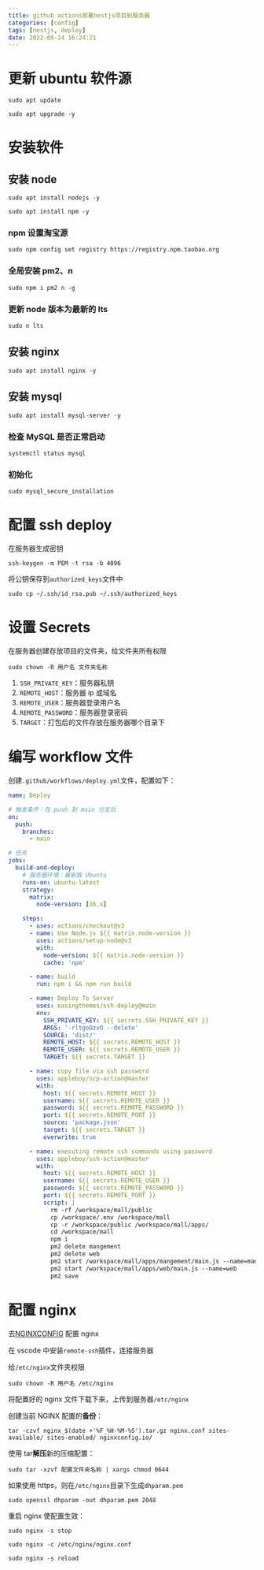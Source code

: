 ```yaml
---
title: github actions部署nestjs项目到服务器
categories: [config]
tags: [nestjs, deploy]
date: 2022-05-24 16:24:21
---
```


# 更新 ubuntu 软件源

```shell
sudo apt update
```

<!-- more -->

```shell
sudo apt upgrade -y
```

# 安装软件

## 安装 node

```shell
sudo apt install nodejs -y
```

```shell
sudo apt install npm -y
```

### npm 设置淘宝源

```shell
sudo npm config set registry https://registry.npm.taobao.org
```

### 全局安装 pm2、n

```shell
sudo npm i pm2 n -g
```

### 更新 node 版本为最新的 lts

```shell
sudo n lts
```

## 安装 nginx

```shell
sudo apt install nginx -y
```

## 安装 mysql

```shell
sudo apt install mysql-server -y
```

### 检查 MySQL 是否正常启动

```shell
systemctl status mysql
```

### 初始化

```shell
sudo mysql_secure_installation
```

# 配置 ssh deploy

在服务器生成密钥

```shell
ssh-keygen -m PEM -t rsa -b 4096
```

将公钥保存到`authorized_keys`文件中

```shell
sudo cp ~/.ssh/id_rsa.pub ~/.ssh/authorized_keys
```

# 设置 Secrets

在服务器创建存放项目的文件夹，给文件夹所有权限

```shell
sudo chown -R 用户名 文件夹名称
```

1. `SSH_PRIVATE_KEY`：服务器私钥
2. `REMOTE_HOST`：服务器 ip 或域名
3. `REMOTE_USER`：服务器登录用户名
4. `REMOTE_PASSWORD`：服务器登录密码
5. `TARGET`：打包后的文件存放在服务器哪个目录下

# 编写 workflow 文件

创建`.github/workflows/deploy.yml`文件，配置如下：

```yml
name: Deploy

# 触发条件：在 push 到 main 分支后
on:
  push:
    branches:
      - main

# 任务
jobs:
  build-and-deploy:
    # 服务器环境：最新版 Ubuntu
    runs-on: ubuntu-latest
    strategy:
      matrix:
        node-version: [16.x]

    steps:
      - uses: actions/checkout@v3
      - name: Use Node.js ${{ matrix.node-version }}
        uses: actions/setup-node@v3
        with:
          node-version: ${{ matrix.node-version }}
          cache: 'npm'

      - name: build
        run: npm i && npm run build

      - name: Deploy To Server
        uses: easingthemes/ssh-deploy@main
        env:
          SSH_PRIVATE_KEY: ${{ secrets.SSH_PRIVATE_KEY }}
          ARGS: '-rltgoDzvO --delete'
          SOURCE: 'dist/'
          REMOTE_HOST: ${{ secrets.REMOTE_HOST }}
          REMOTE_USER: ${{ secrets.REMOTE_USER }}
          TARGET: ${{ secrets.TARGET }}

      - name: copy file via ssh password
        uses: appleboy/scp-action@master
        with:
          host: ${{ secrets.REMOTE_HOST }}
          username: ${{ secrets.REMOTE_USER }}
          password: ${{ secrets.REMOTE_PASSWORD }}
          port: ${{ secrets.REMOTE_PORT }}
          source: 'package.json'
          target: ${{ secrets.TARGET }}
          overwrite: true

      - name: executing remote ssh commands using password
        uses: appleboy/ssh-action@master
        with:
          host: ${{ secrets.REMOTE_HOST }}
          username: ${{ secrets.REMOTE_USER }}
          password: ${{ secrets.REMOTE_PASSWORD }}
          port: ${{ secrets.REMOTE_PORT }}
          script: |
            rm -rf /workspace/mall/public
            cp /workspace/.env /workspace/mall
            cp -r /workspace/public /workspace/mall/apps/
            cd /workspace/mall
            npm i
            pm2 delete mangement
            pm2 delete web
            pm2 start /workspace/mall/apps/mangement/main.js --name=mangement
            pm2 start /workspace/mall/apps/web/main.js --name=web
            pm2 save
```

# 配置 nginx

去[NGINXCONFIG](https://www.digitalocean.com/community/tools/nginx?domains.0.php.php=false&domains.0.reverseProxy.reverseProxy=true&domains.0.routing.root=false&global.app.lang=zhCN) 配置 nginx

在 vscode 中安装`remote-ssh`插件，连接服务器

给`/etc/nginx`文件夹权限

```shell
sudo chown -R 用户名 /etc/nginx
```

将配置好的 nginx 文件下载下来，上传到服务器`/etc/nginx`

创建当前 NGINX 配置的**备份**：

```shell
tar -czvf nginx_$(date +'%F_%H-%M-%S').tar.gz nginx.conf sites-available/ sites-enabled/ nginxconfig.io/
```

使用 tar**解压**新的压缩配置：

```shell
sudo tar -xzvf 配置文件夹名称 | xargs chmod 0644
```

如果使用 https，则在`/etc/nginx`目录下生成`dhparam.pem`

```shell
sudo openssl dhparam -out dhparam.pem 2048
```

重启 nginx 使配置生效：

```shell
sudo nginx -s stop
```

```shell
sudo nginx -c /etc/nginx/nginx.conf
```

```shell
sudo nginx -s reload
```

